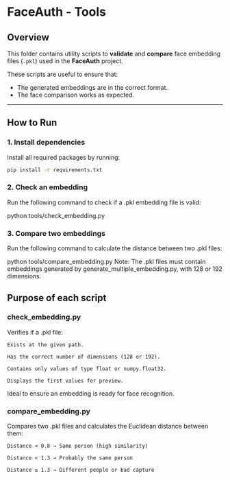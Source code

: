 #  FaceAuth - Tools

##  Overview

This folder contains utility scripts to **validate** and **compare** face embedding files (`.pkl`) used in the **FaceAuth** project.

These scripts are useful to ensure that:
- The generated embeddings are in the correct format.
- The face comparison works as expected.

---

##  How to Run

### 1. Install dependencies

Install all required packages by running:

```bash
pip install -r requirements.txt
```

### 2. Check an embedding
Run the following command to check if a .pkl embedding file is valid:

python tools/check_embedding.py

### 3. Compare two embeddings
Run the following command to calculate the distance between two .pkl files:


python tools/compare_embedding.py
 Note: The .pkl files must contain embeddings generated by generate_multiple_embedding.py, with 128 or 192 dimensions.

##  Purpose of each script
### check_embedding.py
 Verifies if a .pkl file:

    Exists at the given path.

    Has the correct number of dimensions (128 or 192).

    Contains only values of type float or numpy.float32.

    Displays the first values for preview.

 Ideal to ensure an embedding is ready for face recognition.

### compare_embedding.py
 Compares two .pkl files and calculates the Euclidean distance between them:

    Distance < 0.8 → Same person (high similarity)

    Distance < 1.3 → Probably the same person

    Distance ≥ 1.3 → Different people or bad capture